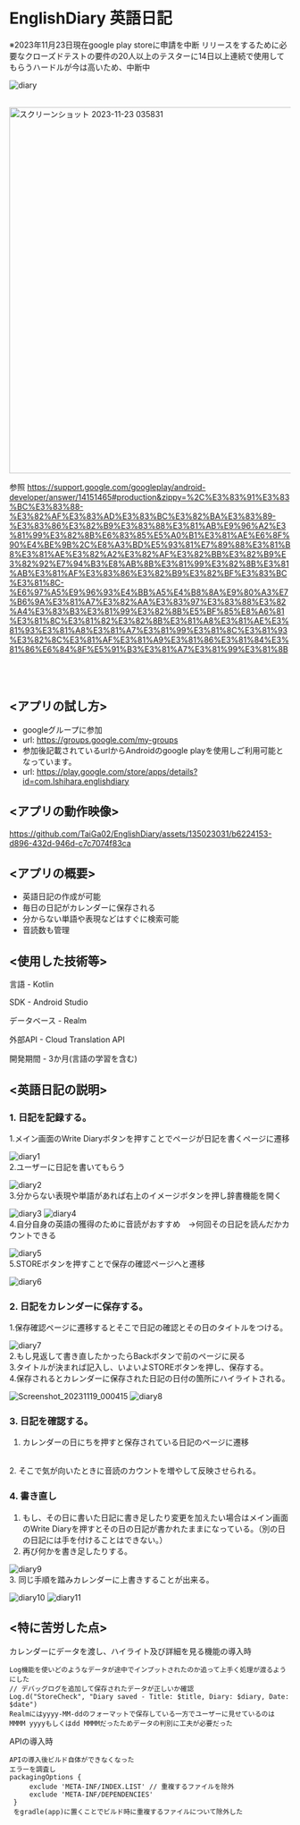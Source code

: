 # EnglishDiary 英語日記
※2023年11月23日現在google play storeに申請を中断
リリースをするために必要なクローズドテストの要件の20人以上のテスターに14日以上連続で使用してもらうハードルが今は高いため、中断中

![diary](https://github.com/TaiGa02/EnglishDiary/assets/135023031/5a9719a3-100b-40f8-b32f-310a85d71e11)

<br>


<img width="655" alt="スクリーンショット 2023-11-23 035831" src="https://github.com/TaiGa02/EnglishDiary/assets/135023031/f665aef1-0ada-484d-ac82-006573acfdc5">

参照
https://support.google.com/googleplay/android-developer/answer/14151465#production&zippy=%2C%E3%83%91%E3%83%BC%E3%83%88-%E3%82%AF%E3%83%AD%E3%83%BC%E3%82%BA%E3%83%89-%E3%83%86%E3%82%B9%E3%83%88%E3%81%AB%E9%96%A2%E3%81%99%E3%82%8B%E6%83%85%E5%A0%B1%E3%81%AE%E6%8F%90%E4%BE%9B%2C%E8%A3%BD%E5%93%81%E7%89%88%E3%81%B8%E3%81%AE%E3%82%A2%E3%82%AF%E3%82%BB%E3%82%B9%E3%82%92%E7%94%B3%E8%AB%8B%E3%81%99%E3%82%8B%E3%81%AB%E3%81%AF%E3%83%86%E3%82%B9%E3%82%BF%E3%83%BC%E3%81%8C-%E6%97%A5%E9%96%93%E4%BB%A5%E4%B8%8A%E9%80%A3%E7%B6%9A%E3%81%A7%E3%82%AA%E3%83%97%E3%83%88%E3%82%A4%E3%83%B3%E3%81%99%E3%82%8B%E5%BF%85%E8%A6%81%E3%81%8C%E3%81%82%E3%82%8B%E3%81%A8%E3%81%AE%E3%81%93%E3%81%A8%E3%81%A7%E3%81%99%E3%81%8C%E3%81%93%E3%82%8C%E3%81%AF%E3%81%A9%E3%81%86%E3%81%84%E3%81%86%E6%84%8F%E5%91%B3%E3%81%A7%E3%81%99%E3%81%8B


<br>
<br>

## <アプリの試し方>

- googleグループに参加
- url: https://groups.google.com/my-groups
- 参加後記載されているurlからAndroidのgoogle playを使用しご利用可能となっています。
- url: https://play.google.com/store/apps/details?id=com.Ishihara.englishdiary


## <アプリの動作映像>

https://github.com/TaiGa02/EnglishDiary/assets/135023031/b6224153-d896-432d-946d-c7c7074f83ca


## <アプリの概要>

- 英語日記の作成が可能
- 毎日の日記がカレンダーに保存される
- 分からない単語や表現などはすぐに検索可能
- 音読数も管理

## <使用した技術等>

言語 - Kotlin

SDK - Android Studio

データベース - Realm

外部API - Cloud Translation API

開発期間 - 3か月(言語の学習を含む)


## <英語日記の説明>

### 1. 日記を記録する。

 1.メイン画面のWrite Diaryボタンを押すことでページが日記を書くページに遷移

![diary1](https://github.com/TaiGa02/EnglishDiary/assets/135023031/295ebf32-cd51-49ed-ac3e-5067aafd5031)
<br>
 2.ユーザーに日記を書いてもらう

![diary2](https://github.com/TaiGa02/EnglishDiary/assets/135023031/6484f9d5-f622-4cb3-8c5b-02db4fb4440d)
<br>
 3.分からない表現や単語があれば右上のイメージボタンを押し辞書機能を開く

![diary3](https://github.com/TaiGa02/EnglishDiary/assets/135023031/0aa80f87-561d-4929-9819-9f5a3abb9f68)
![diary4](https://github.com/TaiGa02/EnglishDiary/assets/135023031/90e2848b-8755-45cb-9fac-fd9dcc35f7eb)
<br>
 4.自分自身の英語の獲得のために音読がおすすめ　->何回その日記を読んだかカウントできる

![diary5](https://github.com/TaiGa02/EnglishDiary/assets/135023031/d5dcc306-d649-43d9-8dab-69ba5b92f60b)
<br>
 5.STOREボタンを押すことで保存の確認ページへと遷移

![diary6](https://github.com/TaiGa02/EnglishDiary/assets/135023031/424bb68b-58e4-42a4-b8fa-021d52a42301)
<br>

### 2. 日記をカレンダーに保存する。

 1.保存確認ページに遷移するとそこで日記の確認とその日のタイトルをつける。

![diary7](https://github.com/TaiGa02/EnglishDiary/assets/135023031/6bbcdb2a-19bc-4d94-9d8f-57559c266853)
<br>
 2.もし見返して書き直したかったらBackボタンで前のページに戻る
<br>
 3.タイトルが決まれば記入し、いよいよSTOREボタンを押し、保存する。
<br>
 4.保存されるとカレンダーに保存された日記の日付の箇所にハイライトされる。

![Screenshot_20231119_000415](https://github.com/TaiGa02/EnglishDiary/assets/135023031/d6fc7e2a-f463-4867-800a-8ae1e4ee20f3)
![diary8](https://github.com/TaiGa02/EnglishDiary/assets/135023031/d4c73efc-2d4c-400b-a934-6faefb28c9d1)


### 3. 日記を確認する。

1. カレンダーの日にちを押すと保存されている日記のページに遷移
 <br>
 2. そこで気が向いたときに音読のカウントを増やして反映させられる。
 <br>

### 4. 書き直し

1. もし、その日に書いた日記に書き足したり変更を加えたい場合はメイン画面のWrite Diaryを押すとその日の日記が書かれたままになっている。（別の日の日記には手を付けることはできない。）
2. 再び何かを書き足したりする。
 
![diary9](https://github.com/TaiGa02/EnglishDiary/assets/135023031/0630af60-663f-428f-bb15-8e6aa728345d)
   <br>
 3. 同じ手順を踏みカレンダーに上書きすることが出来る。

![diary10](https://github.com/TaiGa02/EnglishDiary/assets/135023031/edc2e322-ab46-4210-bb13-c302caaf82f8)
![diary11](https://github.com/TaiGa02/EnglishDiary/assets/135023031/6c4d0664-4301-42f9-86b3-29ef553b7af5)

## <特に苦労した点>

カレンダーにデータを渡し、ハイライト及び詳細を見る機能の導入時

    Log機能を使いどのようなデータが途中でインプットされたのか追って上手く処理が渡るようにした
    // デバッグログを追加して保存されたデータが正しいか確認
    Log.d("StoreCheck", "Diary saved - Title: $title, Diary: $diary, Date: $date")
    Realmにはyyyy-MM-ddのフォーマットで保存している一方でユーザーに見せているのはMMMM yyyyもしくはdd MMMMだったためデータの判別に工夫が必要だった

APIの導入時

    APIの導入後ビルド自体ができなくなった
    エラーを調査し
    packagingOptions {
         exclude 'META-INF/INDEX.LIST' // 重複するファイルを除外
         exclude 'META-INF/DEPENDENCIES'
     }
     をgradle(app)に置くことでビルド時に重複するファイルについて除外した


